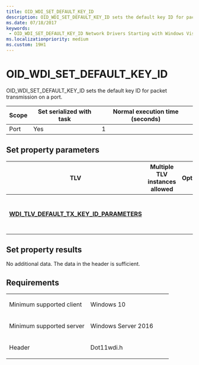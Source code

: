 ```yaml
---
title: OID_WDI_SET_DEFAULT_KEY_ID
description: OID_WDI_SET_DEFAULT_KEY_ID sets the default key ID for packet transmission on a port.
ms.date: 07/18/2017
keywords:
 - OID_WDI_SET_DEFAULT_KEY_ID Network Drivers Starting with Windows Vista
ms.localizationpriority: medium
ms.custom: 19H1
---
```


# OID\_WDI\_SET\_DEFAULT\_KEY\_ID


OID\_WDI\_SET\_DEFAULT\_KEY\_ID sets the default key ID for packet transmission on a port.

| Scope | Set serialized with task | Normal execution time (seconds) |
|-------|--------------------------|---------------------------------|
| Port  | Yes                      | 1                               |

 

## Set property parameters


| TLV                                                                                             | Multiple TLV instances allowed | Optional | Description                                             |
|-------------------------------------------------------------------------------------------------|--------------------------------|----------|---------------------------------------------------------|
| [**WDI\_TLV\_DEFAULT\_TX\_KEY\_ID\_PARAMETERS**](./wdi-tlv-default-tx-key-id-parameters.md) |                                |          | The default key ID for packet transmission on the port. |

 

## Set property results


No additional data. The data in the header is sufficient.

Requirements
------------

<table>
<colgroup>
<col width="50%" />
<col width="50%" />
</colgroup>
<tbody>
<tr class="odd">
<td><p>Minimum supported client</p></td>
<td><p>Windows 10</p></td>
</tr>
<tr class="even">
<td><p>Minimum supported server</p></td>
<td><p>Windows Server 2016</p></td>
</tr>
<tr class="odd">
<td><p>Header</p></td>
<td>Dot11wdi.h</td>
</tr>
</tbody>
</table>

 

